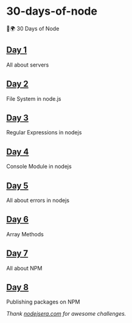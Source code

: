 # 30-days-of-node

🚀🌍 30 Days of Node

## [Day 1](https://github.com/cuongw/30-days-of-node/tree/master/day1)

All about servers

## [Day 2](https://github.com/cuongw/30-days-of-node/tree/master/day2)

File System in node.js

## [Day 3](https://github.com/cuongw/30-days-of-node/tree/master/day3)

Regular Expressions in nodejs

## [Day 4](https://github.com/cuongw/30-days-of-node/tree/master/day4)

Console Module in nodejs

## [Day 5](https://github.com/cuongw/30-days-of-node/tree/master/day5)

All about errors in nodejs

## [Day 6](https://github.com/cuongw/30-days-of-node/tree/master/day6)

Array Methods

## [Day 7](https://github.com/cuongw/30-days-of-node/tree/master/day7)

All about NPM

## [Day 8](https://github.com/cuongw/30-days-of-node/tree/master/day8)

Publishing packages on NPM

_Thank [nodejsera.com](https://www.nodejsera.com/30-days-of-node.html) for awesome challenges._
